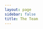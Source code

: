 ```yaml
---
layout: page
sidebar: false
title: The Team
---
```

<script setup>
  import { VPTeamPage, VPTeamPageTitle, VPTeamPageSection, VPTeamMembers } from "vitepress/theme";
  import { teamMembers } from "./_data/team";
</script>


<style scoped>
.VPTeamPage {
  margin-bottom: 96px;
}
</style>

 <div class="VPTeamPage">
  <VPTeamPageTitle>
    <template #title>The Team</template>
    <template #lead>
        The team behind PhyrePanel is a small group of passionate developers who are dedicated to making the best open source web control panel for Linux servers.
    </template>
  </VPTeamPageTitle>
  <VPTeamPageSection>
    <template #title>Team Members</template>
    <template #members>
      <VPTeamMembers :members="teamMembers" />
    </template>
  </VPTeamPageSection>
  <!-- <VPTeamPageSection>
    <template #title>Contributors ❤️</template>
    <template #members>
      <VPTeamMembers size="small" :members="featuredContributors" />
    </template>
  </VPTeamPageSection> -->
</div>
